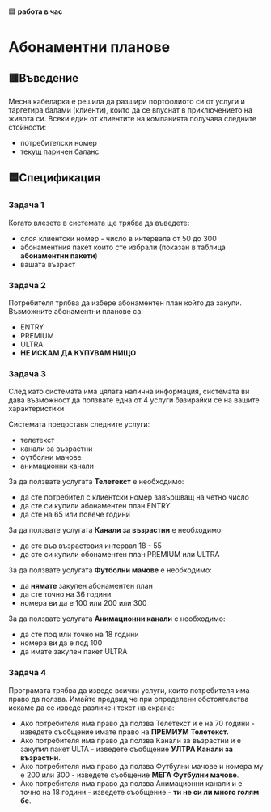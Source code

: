 🟦 **работа в час**
# Абонаментни планове

## 🟥Въведение
Месна кабеларка е решила да разшири портфолиото си от услуги и таргетира балами (клиенти), които да се впуснат в приключението на живота си. Всеки един от клиентите на компанията получава следните стойности:

- потребителски номер
- текущ паричен баланс

## 🟦Спецификация

### Задача 1

Когато влезете в системата ще трябва да въведете:

- слоя клиентски номер - число в интервала от 50 до 300
- абонаментния пакет които сте избрали (показан в таблица **абонаментни пакети**)
- вашата възраст

### Задача 2

Потребителя трябва да избере абонаментен план който да закупи. Възможните абонаментни планове са:

- ENTRY
- PREMIUM
- ULTRA
- **НЕ ИСКАМ ДА КУПУВАМ НИЩО**

### Задача 3

След като системата има цялата налична информация, системата ви дава възможност да ползвате една от 4 услуги базирайки се на вашите характеристики

Системата предоставя следните услуги:

- телетекст
- канали за възрастни
- футболни мачове
- анимационни канали

За да ползвате услугата **Телетекст** е необходимо:

- да сте потребител с клиентски номер завършващ на четно число
- да сте си купили абонаментен план ENTRY
- да сте на 65 или повече години

За да ползвате услугата **Канали за възрастни** е необходимо:

- да сте във възрастовия интервал 18 -  55
- да сте си купили обонаментен план PREMIUM или ULTRA

За да ползвате услугата **Футболни мачове** е необходимо:

- да **нямате** закупен абонаментен план
- да сте точно на 36 години
- номера ви да е 100 или 200 или 300

За да ползвате услугата **Анимационни канали** е необходимо:

- да сте под или точно на 18 години
- номера ви да е под 100
- да имате закупен пакет ULTRA

### Задача 4

Програмата трябва да изведе всички услуги, които потребителя има право да ползва. Имайте предвид че при определени обстоятелства искаме да се изведе различен текст на екрана:

- Ако потребителя има право да ползва Телетекст и е на 70 години - изведете съобщение имате право на **ПРЕМИУМ Телетекст.**
- Ако потребителя има право да ползва Канали за възрастни и е закупил пакет ULTA - изведете съобщение **УЛТРА Канали за възрастни**.
- Ако потребителя има право да ползва Футбулни мачове и номера му е 200 или 300 - изведете съобщение **МЕГА Футбулни мачове**.
- Ако потребителя има право да ползва Анимационни канали и е точно на 18 години - изведете съобщение - **ти не си ли много голям бе**.